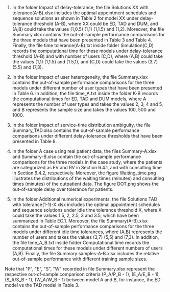 1. In the folder Impact of delay-tolerance, the file Solutions XX with tolerance(A-B).xlsx includes the optimal appointment schedules and sequence solutions as shown in Table 2 for model XX under delay-tolerance threshold (A-B), where XX could be ED, TAD and DUM, and (A,B) could take the values (1,0.5) (1,1) (1,1.5) and (1,2). Moreover, the file Summary.xlsx contains the out-of-sample performance comparisons for the three models that have been presented in Table 3 and Table 4. Finally, the file time tolerance(A-B).txt inside folder Simulation(C,D) records the computational time for these models under delay-tolerance threshold (A-B) and with number of users (C,D), where (A,B) could take the values (1,1) (1,1.5) and (1.5,1), and (C,D) could take the values (3,7) (5,5) and (7,3).
   
2. In the folder Impact of user heterogeneity, the file Summary.xlsx contains the out-of-sample performance comparisons for the three models under different number of user types that have been presented in Table 6. In addition, the file time_A.txt inside the folder K-B records the computational times for ED, TAD and DUM models, where A represents the number of user types and takes the values 2, 3, 4 and 5, and B represents the sample size and takes the values 100, 500 and 1000.
   
3. In the folder Impact of service-time distribution ambiguity, the file Summary_TAD.xlsx contains the out-of-sample performance comparisons under different delay-tolerance thresholds that have been presented in Table 8.
   
4. In the folder A case using real patient data, the files Summary-A.xlsx and Summary-B.xlsx contain the out-of-sample performance comparisons for the three models in the case study, where the patients are categorized as FV and RV in Section 6.4.1, and with consulting time in Section 6.4.2, respectively. Moreover, the figure Waiting_time.png illustrates the distributions of the waiting times (minutes) and consulting times (minutes) of the outpatient data. The figure DOT.png shows the out-of-sample delay over tolerance for patients. 
   
5. In the folder Additional numerical experiments, the file Solutions TAD with tolerance(1-1)-X.xlsx includes the optimal appointment schedules and sequence solutions under idle time tolerance threshold X, where X could take the values 1.5, 2, 2.5, 3 and 3.5, which have been summarized in Table EC.1. Moreover, the file Summary(A-B).xlsx contains the out-of-sample performance comparisons for the three models under different idle time tolerances, where (A,B) represents the number of users and takes the values (3,7) (5,5) and (7,3). In addition, the file time_A_B.txt inside folder Computational time records the computational times for these models under different numbers of users (A,B). Finally, the file Summary samples-A-B.xlsx includes the relative out-of-sample performance with different training sample sizes.

Note that "P", "E", "S", "W" recorded in file Summary.xlsx represent the respective out-of-sample comparison criteria (P_A/P_B - 1), (E_A/E_B - 1), (S_A/S_B - 1), (W_A/W_B - 1) between model A and B, for instance, the ED model vs the TAD model in Table 3.
